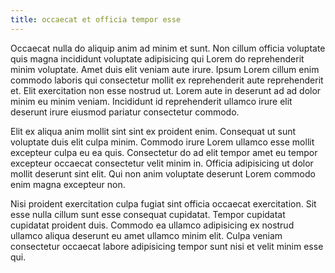 ```yaml
---
title: occaecat et officia tempor esse
---
```


Occaecat nulla do aliquip anim ad minim et sunt. Non cillum officia voluptate quis magna incididunt voluptate adipisicing qui Lorem do reprehenderit minim voluptate. Amet duis elit veniam aute irure. Ipsum Lorem cillum enim commodo laboris qui consectetur mollit ex reprehenderit aute reprehenderit et. Elit exercitation non esse nostrud ut. Lorem aute in deserunt ad ad dolor minim eu minim veniam. Incididunt id reprehenderit ullamco irure elit deserunt irure eiusmod pariatur consectetur commodo.

Elit ex aliqua anim mollit sint sint ex proident enim. Consequat ut sunt voluptate duis elit culpa minim. Commodo irure Lorem ullamco esse mollit excepteur culpa eu ea quis. Consectetur do ad elit tempor amet eu tempor excepteur occaecat consectetur velit minim in. Officia adipisicing ut dolor mollit deserunt sint elit. Qui non anim voluptate deserunt Lorem commodo enim magna excepteur non.

Nisi proident exercitation culpa fugiat sint officia occaecat exercitation. Sit esse nulla cillum sunt esse consequat cupidatat. Tempor cupidatat cupidatat proident duis. Commodo ea ullamco adipisicing ex nostrud ullamco aliqua deserunt eu amet ullamco minim elit. Culpa veniam consectetur occaecat labore adipisicing tempor sunt nisi et velit minim esse qui.